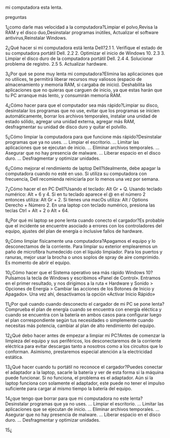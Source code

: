 


mi computadora esta lenta.


preguntas

1¿como darle mas velocidad a la computadora?Limpiar el polvo,Revisa la RAM y el disco duo,Desinstalar programas inútiles,
Actualizar el software antivirus,Reinstalar Windows.

2¿Qué hacer si mi computadora está lenta Dell?2.1 1. Verifique el estado de su computadora portátil Dell.
2.2 2. Optimizar el inicio de Windows 10.
2.3 3. Limpiar el disco duro de la computadora portátil Dell.
2.4 4. Solucionar problema de registro.
2.5 5. Actualizar hardware.

3¿Por qué se pone muy lenta mi computadora?Elimina las aplicaciones que no utilices, te permitirá liberar recursos muy valiosos (espacio de almacenamiento y memoria RAM, si cargaba de inicio). Deshabilita las aplicaciones que no quieras que carguen de inicio, ya que estas harán que tu PC arranque más lento, y consumirán memoria RAM.

4¿Cómo hacer para que el computador sea más rápido?Limpiar su disco, desinstalar los programas que no use, evitar que los programas se inicien automáticamente, borrar los archivos temporales, instalar una unidad de estado sólido, agregar una unidad externa, agregar más RAM, desfragmentar su unidad de disco duro y quitar el polvillo.

5¿Cómo limpiar la computadora para que funcione más rápido?Desinstalar programas que ya no uses. ...
Limpiar el escritorio. ...
Limitar las aplicaciones que se ejecutan de inicio. ...
Eliminar archivos temporales. ...
Asegurar que no hay presencia de malware. ...
Liberar espacio en el disco duro. ...
Desfragmentar y optimizar unidades.

6¿Cómo mejorar el rendimiento de laptop Dell?Idealmente, debe apagar la computadora cuando no esté en uso. Si utiliza su computadora con frecuencia, Dell recomienda reiniciarla por lo menos una vez por semana. 

7¿Cómo hacer el en PC Dell?Usando el teclado: Alt Gr + Q.
Usando teclado numérico: Alt + 6 y 4.
Si en tu teclado aparece el @ en el número 2 entonces utiliza: Alt Gr + 2.
Si tienes una macOs utiliza: Alt / Options Derecho + Número 2.
En una laptop con teclado numérico, presiona las teclas Ctrl + Alt + 2 o Alt + 64.

8¿Por qué mi laptop se pone lenta cuando conecto el cargador?Es probable que el incidente se encuentre asociado a errores con los controladores del equipo, ajustes del plan de energía o inclusive fallos de hardware.

9¿Cómo limpiar físicamente una computadora?Apagamos el equipo y lo desconectamos de la corriente. Para limpiar su exterior emplearemos un paño de microfibra humedecido con el líquido limpiador. Para los puertos y ranuras, mejor usar la brocha o unos soplos de spray de aire comprimido. Es momento de abrir el equipo.

10¿Cómo hacer que el Sistema operativo sea más rápido Windows 10?Pulsamos la tecla de Windows y escribimos «Panel de Control». Entramos en el primer resultado, y nos dirigimos a la ruta « Hardware y Sonido > Opciones de Energía > Cambiar las acciones de los Botones de Inicio y Apagado». Una vez ahí, desactivamos la opción «Activar Inicio Rápido»

11¿Por qué cuando cuando desconecto el cargador de mi PC se pone lenta?Comprueba el plan de energía cuando se encuentra con energía eléctica y cuando se encuentra con la batería en ambos casos para configurar luego el plan correspondiente según tus necesidades o simplemente cuando necesitas más potencia, cambiar al plan de alto rendimiento del equipo.

12¿Qué debo hacer antes de empezar a limpiar mi PC?Antes de comenzar la limpieza del equipo y sus periféricos, los desconectaremos de la corriente eléctrica para evitar descargas tanto a nosotros como a los circuitos que lo conforman. Asimismo, prestaremos especial atención a la electricidad estática.

13¿Qué hacer cuando tu portátil no reconoce el cargador?Puedes conectar el adaptador a la laptop, sacarle la batería y ver de esta forma si la máquina puede funcionar. Si no funciona, el problema es el adaptador. Aún si la laptop funciona con solamente el adaptador, este puede no tener el impulso suficiente para cargar al mismo tiempo la batería del equipo.

14¿que tengo que borrar para que mi computadora no este lenta?Desinstalar programas que ya no uses. ...
Limpiar el escritorio. ...
Limitar las aplicaciones que se ejecutan de inicio. ...
Eliminar archivos temporales. ...
Asegurar que no hay presencia de malware. ...
Liberar espacio en el disco duro. ...
Desfragmentar y optimizar unidades.

15¿









